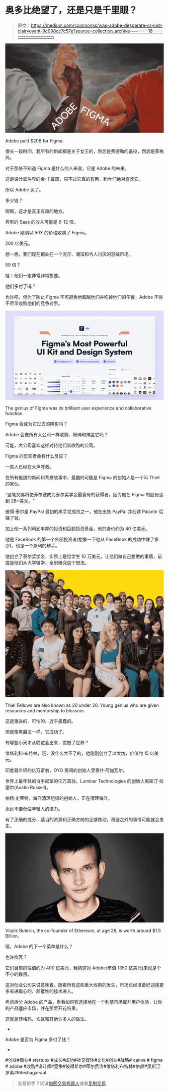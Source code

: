 # 奥多比绝望了，还是只是千里眼？

> 原文：<https://medium.com/coinmonks/was-adobe-desperate-or-just-clairvoyant-9c098cc7c57e?source=collection_archive---------18----------------------->

![](img/f5e629bba39a1e9bf7bb996c37490fce.png)

Adobe paid $20B for Figma.

很长一段时间，我所有的新闻都是关于女王的，然后是费德勒的退役，然后是菲格玛。

对于那些不知道 Figma 是什么的人来说，它是 Adobe 的未来。

这是设计软件界的金·卡戴珊，只不过它真的有用，粉丝们绝对喜欢它。

所以 Adobe 买了。

多少钱？

啊啊，这才是真正有趣的地方。

典型的 Saas 的收入可能是 6-12 倍。

Adobe 刚刚以 50X 的价格收购了 Figma。

200 亿美元。

想一想，我们现在都处在一个泥泞、潮湿和令人讨厌的羽绒市场。

50 倍？

哇！他们一定非常非常想要。

他们多付了吗？

也许吧，但为了防止 Figma 不可避免地超越他们并吃掉他们的午餐，Adobe 不得不尽早收购他们的竞争对手。

![](img/ee51969499fab9c15748fab48a848afd.png)

The genius of Figma was its brilliant user experience and collaborative function.

Figma 会成为它过去的阴影吗？

Adobe 会像所有大公司一样收购、粉碎和掩盖它吗？

可能，大公司喜欢这样对待他们新收购的公司。

Figma 的忠实者会有什么反应？

一些人已经在大声呼救。

在所有报道的新闻和背景故事中，最酷的可能是 Figma 的创始人是一个叫 Thiel 的家伙。

"这笔交易将使菲尔德成为泰尔奖学金最富有的获得者，因为他在 Figma 的股份达到 2B+美元。"

彼得·泰尔是 PayPal 最初的黑手党成员之一，他在出售 PayPal 并创建 Palantir 后赚了钱。

加上他一系列利润丰厚的投资和巨额投资基金，他的身价约为 40 亿美元。

他是 FaceBook 的第一个外部投资者(想象一下他从 FaceBook 的成功中赚了多少)，也是一个犀利的辩手。

他创立了泰尔奖学金，实质上是给学生 10 万美元，让他们做自己想做的事情，前提是他们从大学辍学，全职研究这个想法。

![](img/fa3bfc6184f5a14c1924c2689948aa17.png)

Thiel Fellows are also known as 20 under 20\. Young genius who are given resources and mentorship to blossom.

这是激进的、可怕的、近乎愚蠢的。

但就像黑魔法一样，它成功了。

有哪些小天才从联谊会出来，震撼了世界？

维塔利科·布特林，哦，没什么大不了的，他刚刚创立了以太坊，价值约 15 亿美元。

印度最年轻的亿万富翁，OYO 房间的创始人里泰什·阿加瓦尔。

世界上最年轻的白手起家的亿万富翁，Luminar Technologies 的创始人奥斯汀·拉塞尔(Austin Russell)。

柏杨·史莱特，海洋清理组织的创始人，正在清理海洋。

永远不要低估年轻人的潜力。

有了正确的成分、适当的资源和正确方向的足够推动，奇迹之外的事情可能就会发生。

![](img/93b2cb5ae6dce014669c7da5194a0ee7.png)

Vitalik Buterin, the co-founder of Ethereum, at age 28, is worth around $1.5 Billion.

哦，Adobe 的下一个菜单是什么？

也许坎瓦？

它们目前的估值约为 400 亿美元，我猜这对 Adobe(市值 1350 亿美元)来说是个不小的数目。

这对创业公司来说意味着，随着所有这些重大收购的发生，市场已经准备好迎接更多有进取心的、颠覆性的技术进入。

考虑拆分 Adobe 的产品，看看如何有选择地在一个利基市场提升用户体验，让你的产品适应市场，并在那里开花结果。

这就是菲格玛、坎瓦和其他许多人的做法。

-

Adobe 是否为 Figma 多付了钱？

-

#创业#商业# startupx #成长#成功#社交媒体#文化#创业#战略# canva # figma # adobe #收购#设计师#竞争#彼得希尔#蒂尔费洛#维塔利布特林#伯颜#奥斯汀罗素#Riteshagarwal

> 交易新手？试试[加密交易机器人](/coinmonks/crypto-trading-bot-c2ffce8acb2a)或者[复制交易](/coinmonks/top-10-crypto-copy-trading-platforms-for-beginners-d0c37c7d698c)